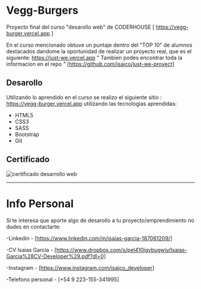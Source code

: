 # Vegg-Burgers 
Proyecto final del curso "desarollo web" de CODERHOUSE 
[ https://vegg-burger.vercel.app ]

En el curso mencionado obtuve un puntaje dentro del "TOP 10" de alumnos destacados dandome la oportunidad de
realizar un proyecto real, que es el siguiente:  https://just-we.vercel.app
" Tambien podes encontrar toda la informacion en el repo " [https://github.com/isaico/just-we-proyect]

## Desarollo
Utilizando lo aprendido en el curso se realizo el siguiente sitio : 
https://vegg-burger.vercel.app
utilizando las tecnologias aprendidas:
- HTML5
- CSS3
- SASS
- Bootstrap 
- Git

## Certificado 
![certificado desarrollo web](https://user-images.githubusercontent.com/82178567/148244390-0df03dd3-abcb-4d33-8f5c-27a8d52d01fa.png)

-------------------------------------------------------------------
# Info Personal
  Si te interesa que aporte algo de desarollo a tu proyecto/emprendimiento no dudes en contactarte: 
  
-Linkedin - [https://www.linkedin.com/in/isaias-garcia-187061209/]

-CV Isaias Garcia - [https://www.dropbox.com/s/pel410igvbugwiy/Isaias-Garcia%28CV-Developer%29.pdf?dl=0]

-Instagram - [https://www.instagram.com/isaico_developer]

-Telefono personal - [+54 9 223-155-341995]
